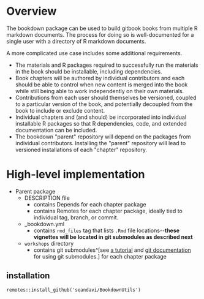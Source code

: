 # Overview

The bookdown package can be used to build gitbook books from
multiple R markdown documents. The process for doing so is well-documented for
a single user with a directory of R markdown documents. 

A more complicated use case includes some additional requirements.

- The materials and R packages required to successfully run the materials
in the book should be installable, including dependencies.
- Book chapters will be authored by individual contributors and each should
be able to control when new content is merged into the book while still
being able to work independently on their own materials.
- Contributions from each user should themselves be versioned, coupled to a
particular version of the book, and potentially decoupled from the book to 
include or exclude content.
- Individual chapters and (and should) be incorporated into individual installable
R packages so that R dependencies, code, and extended documentation can be included.
- The bookdown "parent" repository will depend on the packages from individual 
contributors. Installing the "parent" repository will lead to versioned installations
of each "chapter" repository.

# High-level implementation

- Parent package
  - DESCRIPTION file
    - contains Depends for each chapter package
    - contains Remotes for each chapter package, ideally tied to individual tag, branch, or commit.
  - _bookdown.yml
    - contains `rmd_files` tag that lists `.Rmd` file locations--**these vignettes will be 
    located in git submodules as described next**
  - `workshops` directory
    - contains git submodules^[see [a tutorial](https://www.vogella.com/tutorials/GitSubmodules/article.html) and [git documentation](https://git-scm.com/book/en/v2/Git-Tools-Submodules) for using git submodules.] for each chapter package

## installation

```
remotes::install_github('seandavi/BookdownUtils')
```




